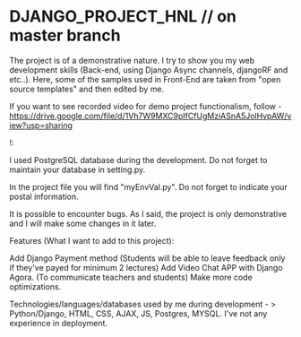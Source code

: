 # DJANGO_PROJECT_HNL  // on master branch



The project is of a demonstrative nature. I try to show you my web development skills (Back-end, using Django Async channels, djangoRF and etc..). Here, some of the samples used in Front-End are taken from "open source templates" and then edited by me.

If you want to see recorded video for demo project functionalism, follow - https://drive.google.com/file/d/1Vh7W9MXC9pIfCfUgMziASnA5JolHvpAW/view?usp=sharing

!:

I used PostgreSQL database during the development. Do not forget to maintain your database in setting.py.

In the project file you will find "myEnvVal.py". Do not forget to indicate your postal information.

It is possible to encounter bugs. As I said, the project is only demonstrative and I will make some changes in it later.

Features (What I want to add to this project):

Add Django Payment method (Students will be able to leave feedback only if they've payed for minimum 2 lectures)
Add Video Chat APP with Django Agora. (To communicate teachers and students)
Make more code optimizations.



Technologies/languages/databases used by me during development - > Python/Django, HTML, CSS, AJAX, JS, Postgres, MYSQL. I've not any experience in deployment.
